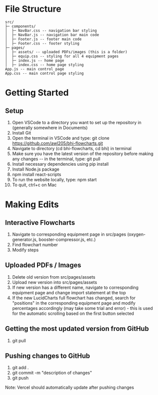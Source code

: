 # File Structure 
```
src/ 
├─ components/ 
│  ├─ NavBar.css -- navigation bar styling 
│  ├─ NavBar.js -- navigation bar main code
│  ├─ Footer.js -- footer main code
│  ├─ Footer.css -- footer styling
├─ pages/ 
│  ├─ assets/ -- uploaded PDFs/images (this is a folder)
│  ├─ equip.css -- styling for all 4 equipment pages 
│  ├─ index.js -- home page 
│  ├─ index.css -- home page styling 
App.js -- main control page 
App.css -- main control page styling 
```
# Getting Started
## Setup
1. Open VSCode to a directory you want to set up the repository in (generally somewhere in Documents)
2. Install Git 
3. Open the terminal in VSCode and type: git clone https://github.com/awl205/bhi-flowcharts.git
4. Navigate to directory (cd bhi-flowcharts, cd bhi) in terminal 
5. Make sure you have the latest version of the repository before making any changes -- in the terminal, type: git pull
6. Install necessary dependencies using pip install
7. Install Node.js package
8. npm install react-scripts
9. To run the website locally, type: npm start
10. To quit, ctrl+c on Mac

# Making Edits
## Interactive Flowcharts
1. Navigate to corresponding equipment page in src/pages (oxygen-generator.js, booster-compressor.js, etc.)
2. Find flowchart number
3. Modify steps 

## Uploaded PDFs / Images
1. Delete old version from src/pages/assets
2. Upload new version into src/pages/assets
3. If new version has a different name, navigate to corresponding equipment page and change import statement at the top
4. If the new LucidCharts full flowchart has changed, search for "positions" in the corresponding equipment page and modify percentages accordingly (may take some trial and error) - this is used for the automatic scrolling based on the first button selected 

## Getting the most updated version from GitHub
1. git pull
   
## Pushing changes to GitHub
1. git add .
2. git commit -m "description of changes"
3. git push
   
Note: Vercel should automatically update after pushing changes 
